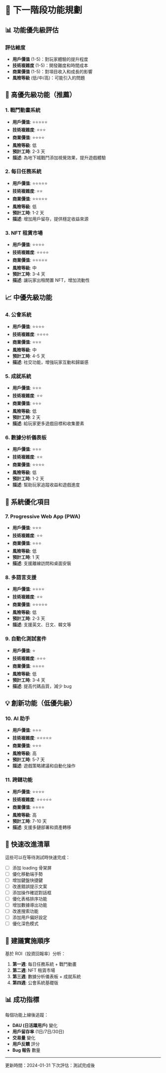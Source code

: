 # 🚀 下一階段功能規劃

## 📊 功能優先級評估

### 評估維度
- **用戶價值** (1-5)：對玩家體驗的提升程度
- **技術複雜度** (1-5)：開發難度和時間成本
- **商業價值** (1-5)：對項目收入和成長的影響
- **風險等級** (低/中/高)：可能引入的問題

## 🎯 高優先級功能（推薦）

### 1. 戰鬥動畫系統
- **用戶價值**: ⭐⭐⭐⭐⭐
- **技術複雜度**: ⭐⭐⭐
- **商業價值**: ⭐⭐⭐⭐
- **風險等級**: 低
- **預計工時**: 2-3 天
- **描述**: 為地下城戰鬥添加視覺效果，提升遊戲體驗

### 2. 每日任務系統
- **用戶價值**: ⭐⭐⭐⭐⭐
- **技術複雜度**: ⭐⭐
- **商業價值**: ⭐⭐⭐⭐⭐
- **風險等級**: 低
- **預計工時**: 1-2 天
- **描述**: 增加用戶留存，提供穩定收益來源

### 3. NFT 租賃市場
- **用戶價值**: ⭐⭐⭐⭐
- **技術複雜度**: ⭐⭐⭐⭐
- **商業價值**: ⭐⭐⭐⭐⭐
- **風險等級**: 中
- **預計工時**: 3-4 天
- **描述**: 讓玩家出租閒置 NFT，增加流動性

## 📈 中優先級功能

### 4. 公會系統
- **用戶價值**: ⭐⭐⭐⭐
- **技術複雜度**: ⭐⭐⭐⭐
- **商業價值**: ⭐⭐⭐
- **風險等級**: 中
- **預計工時**: 4-5 天
- **描述**: 社交功能，增強玩家互動和歸屬感

### 5. 成就系統
- **用戶價值**: ⭐⭐⭐
- **技術複雜度**: ⭐⭐
- **商業價值**: ⭐⭐⭐
- **風險等級**: 低
- **預計工時**: 2 天
- **描述**: 給玩家更多遊戲目標和收集要素

### 6. 數據分析儀表板
- **用戶價值**: ⭐⭐⭐
- **技術複雜度**: ⭐⭐
- **商業價值**: ⭐⭐⭐⭐
- **風險等級**: 低
- **預計工時**: 1-2 天
- **描述**: 幫助玩家追蹤收益和遊戲進度

## 🔄 系統優化項目

### 7. Progressive Web App (PWA)
- **用戶價值**: ⭐⭐⭐
- **技術複雜度**: ⭐⭐
- **商業價值**: ⭐⭐⭐
- **風險等級**: 低
- **預計工時**: 1 天
- **描述**: 支援離線訪問和桌面安裝

### 8. 多語言支援
- **用戶價值**: ⭐⭐⭐⭐
- **技術複雜度**: ⭐⭐
- **商業價值**: ⭐⭐⭐⭐⭐
- **風險等級**: 低
- **預計工時**: 2-3 天
- **描述**: 支援英文、日文、韓文等

### 9. 自動化測試套件
- **用戶價值**: ⭐
- **技術複雜度**: ⭐⭐⭐
- **商業價值**: ⭐⭐⭐⭐
- **風險等級**: 低
- **預計工時**: 3-4 天
- **描述**: 提高代碼品質，減少 bug

## 💡 創新功能（低優先級）

### 10. AI 助手
- **用戶價值**: ⭐⭐⭐
- **技術複雜度**: ⭐⭐⭐⭐⭐
- **商業價值**: ⭐⭐⭐
- **風險等級**: 高
- **預計工時**: 5-7 天
- **描述**: 遊戲策略建議和自動化操作

### 11. 跨鏈功能
- **用戶價值**: ⭐⭐⭐⭐
- **技術複雜度**: ⭐⭐⭐⭐⭐
- **商業價值**: ⭐⭐⭐⭐
- **風險等級**: 高
- **預計工時**: 7-10 天
- **描述**: 支援多鏈部署和資產轉移

## 📝 快速改進清單

這些可以在等待測試時快速完成：

- [ ] 添加 loading 骨架屏
- [ ] 優化移動端手勢
- [ ] 增加鍵盤快捷鍵
- [ ] 改進錯誤提示文案
- [ ] 添加操作確認對話框
- [ ] 優化表格排序功能
- [ ] 增加數據導出功能
- [ ] 改進搜索功能
- [ ] 添加用戶偏好設定
- [ ] 優化深色模式

## 🎯 建議實施順序

基於 ROI（投資回報率）分析：

1. **第一週**: 每日任務系統 + 戰鬥動畫
2. **第二週**: NFT 租賃市場
3. **第三週**: 數據分析儀表板 + 成就系統
4. **第四週**: 公會系統基礎版

## 📊 成功指標

每個功能上線後追蹤：
- **DAU (日活躍用戶)** 變化
- **用戶留存率** (1日/7日/30日)
- **交易量** 變化
- **用戶反饋** 評分
- **Bug 報告** 數量

---

更新時間：2024-01-31
下次評估：測試完成後